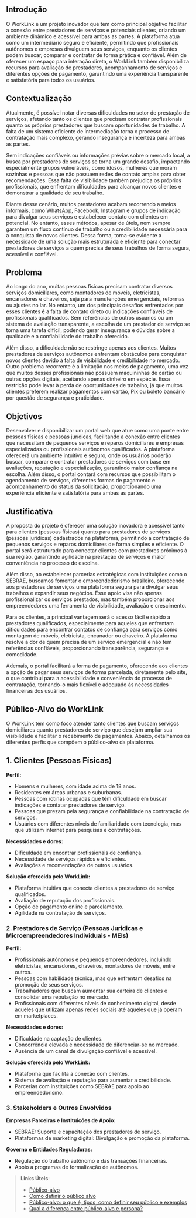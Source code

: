 ## Introdução

O WorkLink é um projeto inovador que tem como principal objetivo facilitar a conexão entre prestadores de serviços e potenciais clientes, criando um ambiente dinâmico e acessível para ambas as partes. A plataforma atua como um intermediário seguro e eficiente, permitindo que profissionais autônomos e empresas divulguem seus serviços, enquanto os clientes podem buscar, comparar e contratar de forma prática e confiável. Além de oferecer um espaço para interação direta, o WorkLink também disponibiliza recursos para avaliação de prestadores, acompanhamento de serviços e diferentes opções de pagamento, garantindo uma experiência transparente e satisfatória para todos os usuários.

## Contextualização

Atualmente, é possível notar diversas dificuldades no setor de prestação de serviços, afetando tanto os clientes que precisam contratar profissionais quanto os próprios prestadores que buscam oportunidades de trabalho. A falta de um sistema eficiente de intermediação torna o processo de contratação mais complexo, gerando insegurança e incerteza para ambas as partes.  

Sem indicações confiáveis ou informações prévias sobre o mercado local, a busca por prestadores de serviços se torna um grande desafio, impactando especialmente grupos vulneráveis, como idosos, mulheres que moram sozinhas e pessoas que não possuem redes de contato amplas para obter recomendações. Essa falta de visibilidade também prejudica os próprios profissionais, que enfrentam dificuldades para alcançar novos clientes e demonstrar a qualidade de seu trabalho.  

Diante desse cenário, muitos prestadores acabam recorrendo a meios informais, como WhatsApp, Facebook, Instagram e grupos de indicação para divulgar seus serviços e estabelecer contato com clientes em potencial. No entanto, esses métodos, apesar de úteis, nem sempre garantem um fluxo contínuo de trabalho ou a credibilidade necessária para a conquista de novos clientes. Dessa forma, torna-se evidente a necessidade de uma solução mais estruturada e eficiente para conectar prestadores de serviços a quem precisa de seus trabalhos de forma segura, acessível e confiável.

## Problema

Ao longo do ano, muitas pessoas físicas precisam contratar diversos serviços domiciliares, como montadores de móveis, eletricistas, encanadores e chaveiros, seja para manutenções emergenciais, reformas ou ajustes no lar. No entanto, um dos principais desafios enfrentados por esses clientes é a falta de contato direto ou indicações confiáveis de profissionais qualificados. Sem referências de outros usuários ou um sistema de avaliação transparente, a escolha de um prestador de serviço se torna uma tarefa difícil, podendo gerar insegurança e dúvidas sobre a qualidade e a confiabilidade do trabalho oferecido.

Além disso, a dificuldade não se restringe apenas aos clientes. Muitos prestadores de serviços autônomos enfrentam obstáculos para conquistar novos clientes devido à falta de visibilidade e credibilidade no mercado. Outro problema recorrente é a limitação nos meios de pagamento, uma vez que muitos desses profissionais não possuem maquininhas de cartão ou outras opções digitais, aceitando apenas dinheiro em espécie. Essa restrição pode levar à perda de oportunidades de trabalho, já que muitos clientes preferem realizar pagamentos com cartão, Pix ou boleto bancário por questão de segurança e praticidade.

## Objetivos

Desenvolver e disponibilizar um portal web que atue como uma ponte entre pessoas físicas e pessoas jurídicas, facilitando a conexão entre clientes que necessitam de pequenos serviços e reparos domiciliares e empresas especializadas ou profissionais autônomos qualificados. A plataforma oferecerá um ambiente intuitivo e seguro, onde os usuários poderão buscar, comparar e contratar prestadores de serviços com base em avaliações, reputação e especialização, garantindo maior confiança na escolha. Além disso, o portal contará com recursos que possibilitam o agendamento de serviços, diferentes formas de pagamento e acompanhamento do status da solicitação, proporcionando uma experiência eficiente e satisfatória para ambas as partes.

## Justificativa

A proposta do projeto é oferecer uma solução inovadora e acessível tanto para clientes (pessoas físicas) quanto para prestadores de serviços (pessoas jurídicas) cadastrados na plataforma, permitindo a contratação de pequenos serviços e reparos domiciliares de forma simples e eficiente. O portal será estruturado para conectar clientes com prestadores próximos à sua região, garantindo agilidade na prestação de serviços e maior conveniência no processo de escolha.  

Além disso, ao estabelecer parcerias estratégicas com instituições como o SEBRAE, buscamos fomentar o empreendedorismo brasileiro, oferecendo aos prestadores de serviços uma plataforma segura para divulgar seus trabalhos e expandir seus negócios. Esse apoio visa não apenas profissionalizar os serviços prestados, mas também proporcionar aos empreendedores uma ferramenta de visibilidade, avaliação e crescimento.  

Para os clientes, a principal vantagem será o acesso fácil e rápido a prestadores qualificados, especialmente para aqueles que enfrentam dificuldades para encontrar contatos de confiança para serviços como montagem de móveis, eletricista, encanador ou chaveiro. A plataforma resolve a dor de quem precisa de um serviço emergencial e não tem referências confiáveis, proporcionando transparência, segurança e comodidade.  

Ademais, o portal facilitará a forma de pagamento, oferecendo aos clientes a opção de pagar seus serviços de forma parcelada, diretamente pelo site, o que contribui para a acessibilidade e conveniência do processo de contratação, tornando-o mais flexível e adequado às necessidades financeiras dos usuários.

## Público-Alvo do WorkLink

O WorkLink tem como foco atender tanto clientes que buscam serviços domiciliares quanto prestadores de serviço que desejam ampliar sua visibilidade e facilitar o recebimento de pagamentos. Abaixo, detalhamos os diferentes perfis que compõem o público-alvo da plataforma.

## **1. Clientes (Pessoas Físicas)**
**Perfil:**
- Homens e mulheres, com idade acima de 18 anos.
- Residentes em áreas urbanas e suburbanas.
- Pessoas com rotinas ocupadas que têm dificuldade em buscar indicações e contatar prestadores de serviço.
- Pessoas que prezam pela segurança e confiabilidade na contratação de serviços.
- Usuários com diferentes níveis de familiaridade com tecnologia, mas que utilizam internet para pesquisas e contratações.

**Necessidades e dores:**
- Dificuldade em encontrar profissionais de confiança.
- Necessidade de serviços rápidos e eficientes.
- Avaliações e recomendações de outros usuários.

**Solução oferecida pelo WorkLink:**
- Plataforma intuitiva que conecta clientes a prestadores de serviço qualificados.
- Avaliação de reputação dos profissionais.
- Opção de pagamento online e parcelamento.
- Agilidade na contratação de serviços.

### **2. Prestadores de Serviço (Pessoas Jurídicas e Microempreendedores Individuais - MEIs)**
**Perfil:**
- Profissionais autônomos e pequenos empreendedores, incluindo eletricistas, encanadores, chaveiros, montadores de móveis, entre outros.
- Pessoas com habilidade técnica, mas que enfrentam desafios na promoção de seus serviços.
- Trabalhadores que buscam aumentar sua carteira de clientes e consolidar uma reputação no mercado.
- Profissionais com diferentes níveis de conhecimento digital, desde aqueles que utilizam apenas redes sociais até aqueles que já operam em marketplaces.

**Necessidades e dores:**
- Dificuldade na captação de clientes.
- Concorrência elevada e necessidade de diferenciar-se no mercado.
- Ausência de um canal de divulgação confiável e acessível.

**Solução oferecida pelo WorkLink:**
- Plataforma que facilita a conexão com clientes.
- Sistema de avaliação e reputação para aumentar a credibilidade.
- Parcerias com instituições como SEBRAE para apoio ao empreendedorismo.

### **3. Stakeholders e Outros Envolvidos**

**Empresas Parceiras e Instituições de Apoio:**
- SEBRAE: Suporte e capacitação dos prestadores de serviço.
- Plataformas de marketing digital: Divulgação e promoção da plataforma.

**Governo e Entidades Reguladoras:**
- Regulação do trabalho autônomo e das transações financeiras.
- Apoio a programas de formalização de autônomos.

> **Links Úteis**:
> - [Público-alvo](https://blog.hotmart.com/pt-br/publico-alvo/)
> - [Como definir o público alvo](https://exame.com/pme/5-dicas-essenciais-para-definir-o-publico-alvo-do-seu-negocio/)
> - [Público-alvo: o que é, tipos, como definir seu público e exemplos](https://klickpages.com.br/blog/publico-alvo-o-que-e/)
> - [Qual a diferença entre público-alvo e persona?](https://rockcontent.com/blog/diferenca-publico-alvo-e-persona/)
